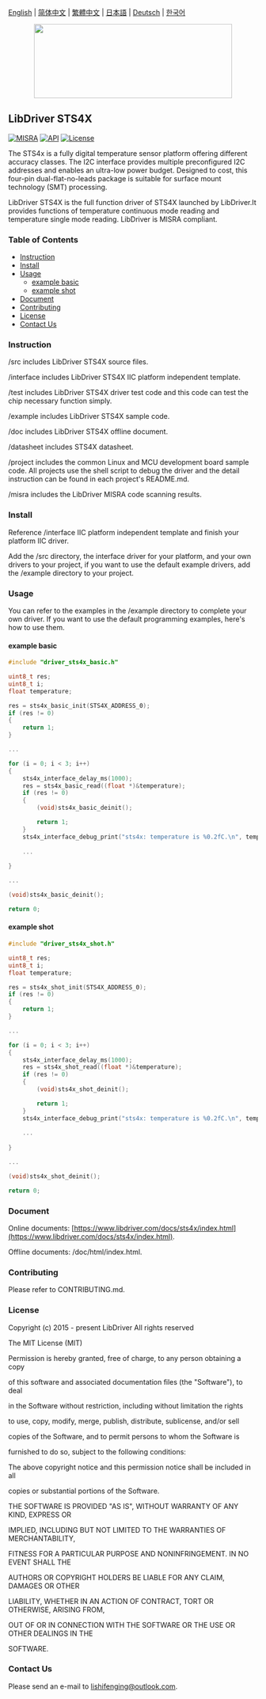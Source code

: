 [English](/README.md) | [ 简体中文](/README_zh-Hans.md) | [繁體中文](/README_zh-Hant.md) | [日本語](/README_ja.md) | [Deutsch](/README_de.md) | [한국어](/README_ko.md)

<div align=center>
<img src="/doc/image/logo.svg" width="400" height="150"/>
</div>

## LibDriver STS4X

[![MISRA](https://img.shields.io/badge/misra-compliant-brightgreen.svg)](/misra/README.md) [![API](https://img.shields.io/badge/api-reference-blue.svg)](https://www.libdriver.com/docs/sts4x/index.html) [![License](https://img.shields.io/badge/license-MIT-brightgreen.svg)](/LICENSE)

The STS4x is a fully digital temperature sensor platform offering different accuracy classes. The I2C interface provides multiple preconfigured I2C addresses and enables an ultra-low power budget. Designed to cost, this four-pin dual-flat-no-leads package is suitable for surface mount technology (SMT) processing.

LibDriver STS4X is the full function driver of STS4X launched by LibDriver.It provides functions of temperature continuous mode reading and temperature single mode reading. LibDriver is MISRA compliant.

### Table of Contents

  - [Instruction](#Instruction)
  - [Install](#Install)
  - [Usage](#Usage)
    - [example basic](#example-basic)
    - [example shot](#example-shot)
  - [Document](#Document)
  - [Contributing](#Contributing)
  - [License](#License)
  - [Contact Us](#Contact-Us)

### Instruction

/src includes LibDriver STS4X source files.

/interface includes LibDriver STS4X IIC platform independent template.

/test includes LibDriver STS4X driver test code and this code can test the chip necessary function simply.

/example includes LibDriver STS4X sample code.

/doc includes LibDriver STS4X offline document.

/datasheet includes STS4X datasheet.

/project includes the common Linux and MCU development board sample code. All projects use the shell script to debug the driver and the detail instruction can be found in each project's README.md.

/misra includes the LibDriver MISRA code scanning results.

### Install

Reference /interface IIC platform independent template and finish your platform IIC driver.

Add the /src directory, the interface driver for your platform, and your own drivers to your project, if you want to use the default example drivers, add the /example directory to your project.

### Usage

You can refer to the examples in the /example directory to complete your own driver. If you want to use the default programming examples, here's how to use them.

#### example basic

```C
#include "driver_sts4x_basic.h"

uint8_t res;
uint8_t i;
float temperature;

res = sts4x_basic_init(STS4X_ADDRESS_0);
if (res != 0)
{
    return 1;
}

...

for (i = 0; i < 3; i++)
{
    sts4x_interface_delay_ms(1000);
    res = sts4x_basic_read((float *)&temperature);
    if (res != 0)
    {
        (void)sts4x_basic_deinit();

        return 1;
    }
    sts4x_interface_debug_print("sts4x: temperature is %0.2fC.\n", temperature);
    
    ...
    
}

...

(void)sts4x_basic_deinit();

return 0;
```

#### example shot

```C
#include "driver_sts4x_shot.h"

uint8_t res;
uint8_t i;
float temperature;

res = sts4x_shot_init(STS4X_ADDRESS_0);
if (res != 0)
{
    return 1;
}

...

for (i = 0; i < 3; i++)
{
    sts4x_interface_delay_ms(1000);
    res = sts4x_shot_read((float *)&temperature);
    if (res != 0)
    {
        (void)sts4x_shot_deinit();

        return 1;
    }
    sts4x_interface_debug_print("sts4x: temperature is %0.2fC.\n", temperature);
    
    ...
    
}

...

(void)sts4x_shot_deinit();

return 0;
```

### Document

Online documents: [https://www.libdriver.com/docs/sts4x/index.html](https://www.libdriver.com/docs/sts4x/index.html).

Offline documents: /doc/html/index.html.

### Contributing

Please refer to CONTRIBUTING.md.

### License

Copyright (c) 2015 - present LibDriver All rights reserved



The MIT License (MIT) 



Permission is hereby granted, free of charge, to any person obtaining a copy

of this software and associated documentation files (the "Software"), to deal

in the Software without restriction, including without limitation the rights

to use, copy, modify, merge, publish, distribute, sublicense, and/or sell

copies of the Software, and to permit persons to whom the Software is

furnished to do so, subject to the following conditions: 



The above copyright notice and this permission notice shall be included in all

copies or substantial portions of the Software. 



THE SOFTWARE IS PROVIDED "AS IS", WITHOUT WARRANTY OF ANY KIND, EXPRESS OR

IMPLIED, INCLUDING BUT NOT LIMITED TO THE WARRANTIES OF MERCHANTABILITY,

FITNESS FOR A PARTICULAR PURPOSE AND NONINFRINGEMENT. IN NO EVENT SHALL THE

AUTHORS OR COPYRIGHT HOLDERS BE LIABLE FOR ANY CLAIM, DAMAGES OR OTHER

LIABILITY, WHETHER IN AN ACTION OF CONTRACT, TORT OR OTHERWISE, ARISING FROM,

OUT OF OR IN CONNECTION WITH THE SOFTWARE OR THE USE OR OTHER DEALINGS IN THE

SOFTWARE. 

### Contact Us

Please send an e-mail to lishifenging@outlook.com.